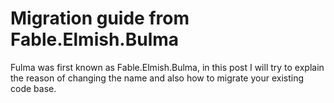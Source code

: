 # Migration guide from Fable.Elmish.Bulma

Fulma was first known as Fable.Elmish.Bulma, in this post I will try to explain the reason of changing the name and also how to migrate your existing code base.
